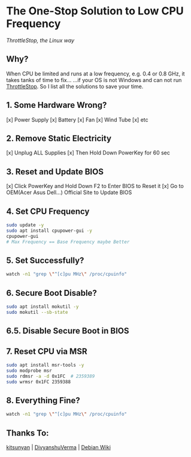 # The One-Stop Solution to Low CPU Frequency

*ThrottleStop, the Linux way*

## Why?

When CPU be limited and runs at a low frequency, e.g. 0.4 or 0.8 GHz, it takes tanks of time to fix... ...if your OS is not Windows and can not run [ThrottleStop](https://www.techpowerup.com/download/techpowerup-throttlestop/).
So I list all the solutions to save your time.

## 1. Some Hardware Wrong?
  [x] Power Supply 
  [x] Battery
  [x] Fan
  [x] Wind Tube
  [x] etc

## 2. Remove Static Electricity

  [x] Unplug ALL Supplies
  [x] Then Hold Down PowerKey for 60 sec

## 3. Reset and Update BIOS
  [x] Click PowerKey and Hold Down F2 to Enter BIOS to Reset it
  [x] Go to OEM(Acer Asus Dell...) Official Site to Update BIOS

## 4. Set CPU Frequency

```bash
sudo update -y
sudo apt install cpupower-gui -y
cpupower-gui  
# Max Frequency == Base Frequency maybe Better
```

## 5. Set Successfully?

```bash
watch -n1 "grep \"^[c]pu MHz\" /proc/cpuinfo"
```
## 6. Secure Boot Disable?

```bash
sudo apt install mokutil -y
sudo mokutil --sb-state
```
## 6.5. Disable Secure Boot in BIOS

## 7. Reset CPU via MSR

```bash
sudo apt install msr-tools -y
sudo modprobe msr
sudo rdmsr -a -d 0x1FC  # 2359389
sudo wrmsr 0x1FC 2359388
```

## 8. Everything Fine?

```bash
watch -n1 "grep \"^[c]pu MHz\" /proc/cpuinfo"
```

## Thanks To:
[kitsunyan](https://github.com/kitsunyan/intel-undervolt) | 
[DivyanshuVerma](https://github.com/DivyanshuVerma/throttlestop-linux) | 
[Debian Wiki](https://wiki.debian.org/CpuFrequencyScaling)
